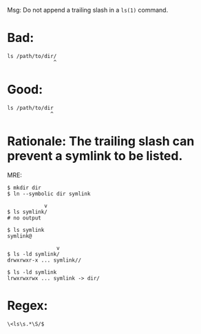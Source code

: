 Msg: Do not append a trailing slash in a `ls(1)` command.

# Bad:

    ls /path/to/dir/
                   ^

# Good:

    ls /path/to/dir
                  ^

# Rationale: The trailing slash can prevent a symlink to be listed.

MRE:

    $ mkdir dir
    $ ln --symbolic dir symlink

                v
    $ ls symlink/
    # no output

    $ ls symlink
    symlink@

                    v
    $ ls -ld symlink/
    drwxrwxr-x ... symlink//

    $ ls -ld symlink
    lrwxrwxrwx ... symlink -> dir/

# Regex:

    \<ls\s.*\S/$
